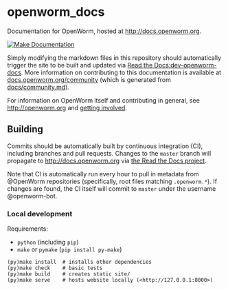# openworm_docs

Documentation for OpenWorm, hosted at <http://docs.openworm.org>.

[![Make Documentation][CI-badge]][CI]

Simply modifying the markdown files in this repository should automatically
trigger the site to be built and updated via [Read the Docs:dev-openworm-docs][RTD-proj].
More information on contributing to this documentation is available at
[docs.openworm.org/community][Contributing] (which is generated from
[docs/community.md][Contributing-local]).

For information on OpenWorm itself and contributing in general, see
<http://openworm.org> and [getting involved].

[RTD-proj]: https://readthedocs.org/projects/dev-openworm-docs
[Contributing]: http://docs.openworm.org/en/latest/community#contributing-to-the-openworm-documentation
[Contributing-local]: docs/community.md
[getting involved]: http://openworm.org/get_involved.html
[CI-badge]: https://github.com/openworm/openworm_docs/actions/workflows/mkdocs.yml/badge.svg
[CI]: https://github.com/openworm/openworm_docs/actions/workflows/mkdocs.yml

## Building

Commits should be automatically built by continuous integration (CI), including
branches and pull requests. Changes to the `master` branch will propagate to
<http://docs.openworm.org> via [the Read the Docs project][RTD-proj].

Note that CI is automatically run every hour to pull in metadata from @OpenWorm
repositories (specifically, root files matching `.openworm.*`).
If changes are found, the CI itself will commit to `master` under the username
@openworm-bot.

### Local development

Requirements:

- `python` (including `pip`)
- `make` or `pymake` (`pip install py-make`)

```
(py)make install  # installs other dependencies
(py)make check    # basic tests
(py)make build    # creates static site/
(py)make serve    # hosts website locally (<http://127.0.0.1:8000>)
```
